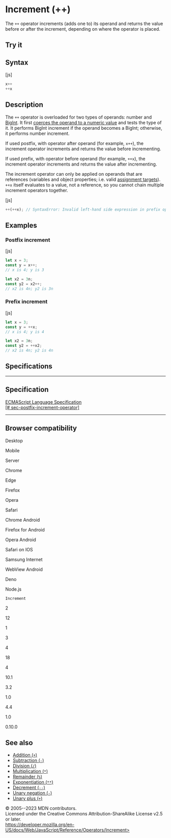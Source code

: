 Increment (++)
==============

 
The `++` operator increments (adds one to) its operand and returns the
value before or after the increment, depending on where the operator is
placed.


 
Try it 
------

 



 
Syntax
------

 
 
 
[js]


```js
x++
++x
```




 
Description
-----------

 
The `++` operator is overloaded for two types of operands: number and
[BigInt](../global_objects/bigint). It first [coerces the operand to a
numeric
value](https://developer.mozilla.org/en-US/docs/Web/JavaScript/Data_structures#numeric_coercion)
and tests the type of it. It performs BigInt increment if the operand
becomes a BigInt; otherwise, it performs number increment.

If used postfix, with operator after operand (for example, `x++`), the
increment operator increments and returns the value before incrementing.

If used prefix, with operator before operand (for example, `++x`), the
increment operator increments and returns the value after incrementing.

The increment operator can only be applied on operands that are
references (variables and object properties; i.e. valid [assignment
targets](assignment)). `++x` itself evaluates to a value, not a
reference, so you cannot chain multiple increment operators together.

 
 
[js]


```js
++(++x); // SyntaxError: Invalid left-hand side expression in prefix operation
```




 
Examples
--------


 
### Postfix increment 

 
 
 
[js]


```js
let x = 3;
const y = x++;
// x is 4; y is 3

let x2 = 3n;
const y2 = x2++;
// x2 is 4n; y2 is 3n
```




 
### Prefix increment 

 
 
 
[js]


```js
let x = 3;
const y = ++x;
// x is 4; y is 4

let x2 = 3n;
const y2 = ++x2;
// x2 is 4n; y2 is 4n
```




Specifications
--------------

 
  -------------------------------------------------------------------------------------------------------------------------------------------------
  Specification
  -------------------------------------------------------------------------------------------------------------------------------------------------
  [ECMAScript Language Specification\
  [\#
  sec-postfix-increment-operator]](https://tc39.es/ecma262/multipage/ecmascript-language-expressions.html#sec-postfix-increment-operator)

  -------------------------------------------------------------------------------------------------------------------------------------------------


Browser compatibility 
---------------------

 


Desktop

Mobile

Server

Chrome

Edge

Firefox

Opera

Safari

Chrome Android

Firefox for Android

Opera Android

Safari on IOS

Samsung Internet

WebView Android

Deno

Node.js

`Increment`

2

12

1

3

4

18

4

10.1

3.2

1.0

4.4

1.0

0.10.0

 
See also 
--------

 
-   [Addition (`+`)](addition)
-   [Subtraction (`-`)](subtraction)
-   [Division (`/`)](division)
-   [Multiplication (`*`)](multiplication)
-   [Remainder (`%`)](remainder)
-   [Exponentiation (`**`)](exponentiation)
-   [Decrement (`--`)](decrement)
-   [Unary negation (`-`)](unary_negation)
-   [Unary plus (`+`)](unary_plus)



 
© 2005--2023 MDN contributors.\
Licensed under the Creative Commons Attribution-ShareAlike License v2.5
or later.\
https://developer.mozilla.org/en-US/docs/Web/JavaScript/Reference/Operators/Increment>

